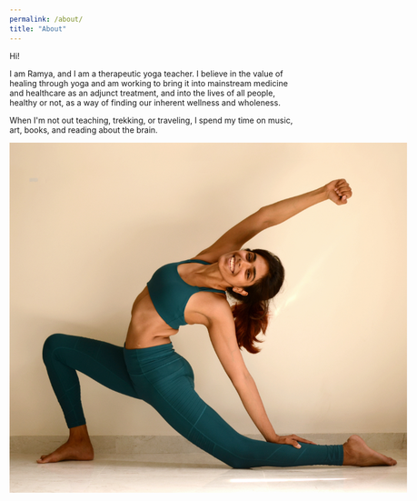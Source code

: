 ```yaml
---
permalink: /about/
title: "About"
---
```

Hi!

I am Ramya, and I am a therapeutic yoga teacher. I believe in the value of healing through yoga and am working to bring it into mainstream medicine and healthcare as an adjunct treatment, and into the lives of all people, healthy or not, as a way of finding our inherent wellness and wholeness.

When I'm not out teaching, trekking, or traveling, I spend my time on music, art, books, and reading about the brain. 

<a href="https://instagram.com/ramyapillutla"><img class="img-responsive" style="max-width:700px;align:center;" src="/assets/images/me.jpg" alt></a>


